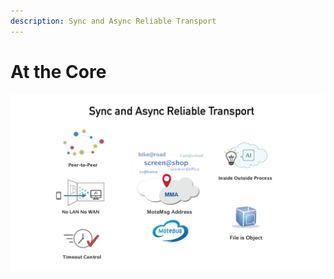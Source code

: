 ```yaml
---
description: Sync and Async Reliable Transport
---
```


# At the Core

![](.gitbook/assets/ultranetv1.2_page_04.png)

